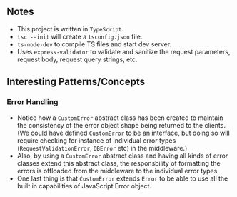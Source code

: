 ## Notes

- This project is written in `TypeScript`.
- `tsc --init` will create a `tsconfig.json` file.
- `ts-node-dev` to compile TS files and start dev server.
- Uses `express-validator` to validate and sanitize the request parameters, request body, request query strings, etc.

## Interesting Patterns/Concepts

### Error Handling

- Notice how a `CustomError` abstract class has been created to maintain the consistency of the error object shape being returned to the clients. (We could have defined `CustomError` to be an interface, but doing so will require checking for instance of individual error types (`RequestValidationError`, `DBError` etc) in the middleware.)
- Also, by using a `CustomError` abstract class and having all kinds of error classes extend this abstract class, the responsbility of formatting the errors is offloaded from the middleware to the individual error types.
- One last thing is that `CustomError` extends `Error` to be able to use all the built in capabilities of JavaScript Error object.
